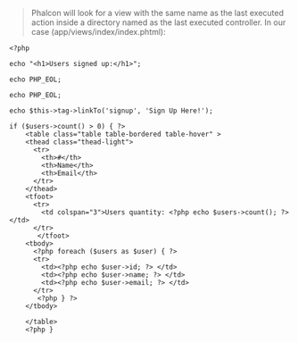 > Phalcon will look for a view with the same name as the last executed action inside a directory named as the last executed controller. In our case (app/views/index/index.phtml):

```
<?php

echo "<h1>Users signed up:</h1>";

echo PHP_EOL;

echo PHP_EOL;

echo $this->tag->linkTo('signup', 'Sign Up Here!');

if ($users->count() > 0) { ?>
    <table class="table table-bordered table-hover" >
    <thead class="thead-light">
      <tr>
        <th>#</th>
        <th>Name</th>
        <th>Email</th>
      </tr>
    </thead>
    <tfoot>
      <tr>
        <td colspan="3">Users quantity: <?php echo $users->count(); ?></td>
      </tr>
       </tfoot>
    <tbody>
      <?php foreach ($users as $user) { ?>
      <tr>
        <td><?php echo $user->id; ?> </td>
        <td><?php echo $user->name; ?> </td>
        <td><?php echo $user->email; ?> </td>
      </tr>
       <?php } ?>
    </tbody>

    </table>
    <?php }

```

